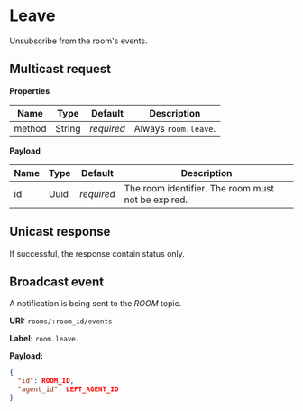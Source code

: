 # Leave

Unsubscribe from the room's events.


## Multicast request

**Properties**

Name             | Type   | Default    | Description
---------------- | ------ | ---------- | ------------------
method           | String | _required_ | Always `room.leave`.

**Payload**

Name     | Type       | Default    | Description
-------- | ---------- | ---------- | ------------------
id       | Uuid       | _required_ | The room identifier. The room must not be expired.


## Unicast response

If successful, the response contain status only.

## Broadcast event

A notification is being sent to the _ROOM_ topic.

**URI:** `rooms/:room_id/events`

**Label:** `room.leave`.

**Payload:**
```json
{
  "id": ROOM_ID,
  "agent_id": LEFT_AGENT_ID
}
```
